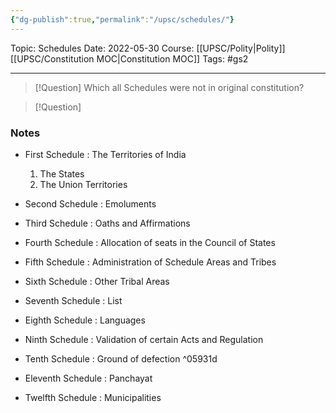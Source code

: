 ```yaml
---
{"dg-publish":true,"permalink":"/upsc/schedules/"}
---
```


Topic: Schedules
Date: 2022-05-30
Course: [[UPSC/Polity\|Polity]] [[UPSC/Constitution MOC\|Constitution MOC]]
Tags: #gs2

---

> [!Question] Which all Schedules were not in original constitution? 


> [!Question]

### Notes
- First Schedule : The Territories of India
	1. The States
	2. The Union Territories

- Second Schedule : Emoluments 

- Third Schedule : Oaths and Affirmations

- Fourth Schedule : Allocation of seats in the Council of States

- Fifth Schedule : Administration of Schedule Areas and Tribes

- Sixth Schedule : Other Tribal Areas

- Seventh Schedule : List 

- Eighth Schedule : Languages 

- Ninth Schedule : Validation of certain Acts and Regulation

- Tenth Schedule : Ground of defection 
 ^05931d
- Eleventh Schedule : Panchayat

- Twelfth Schedule : Municipalities 






